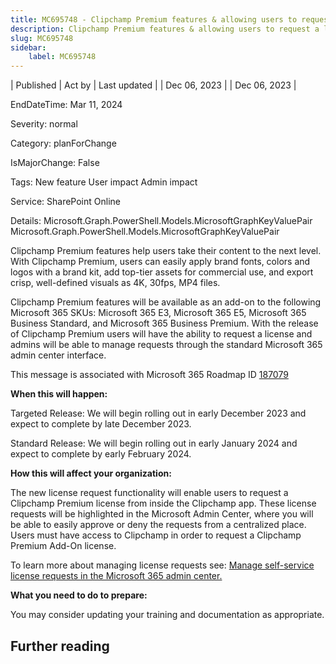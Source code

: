 ```yaml
---
title: MC695748 - Clipchamp Premium features & allowing users to request a license
description: Clipchamp Premium features & allowing users to request a license
slug: MC695748
sidebar:
    label: MC695748
---
```


| Published | Act by | Last updated |
| Dec 06, 2023 |  | Dec 06, 2023 |

EndDateTime: Mar 11, 2024

Severity: normal

Category: planForChange

IsMajorChange: False

Tags: New feature User impact Admin impact

Service: SharePoint Online

Details: Microsoft.Graph.PowerShell.Models.MicrosoftGraphKeyValuePair Microsoft.Graph.PowerShell.Models.MicrosoftGraphKeyValuePair

<p style="">Clipchamp Premium features help users take their content to the next level. With Clipchamp Premium, users can easily apply brand fonts, colors and logos with a brand kit, add top-tier assets for commercial use, and export crisp, well-defined visuals as 4K, 30fps, MP4 files.&nbsp;</p><p style="">Clipchamp Premium features will be available as an add-on to the following Microsoft 365 SKUs: Microsoft 365 E3, Microsoft 365 E5, Microsoft 365 Business Standard, and Microsoft 365 Business Premium. With the release of Clipchamp Premium users will have the ability to request a license and admins will be able to manage requests through the standard Microsoft 365 admin center interface.</p>
<p>This message is associated with Microsoft 365 Roadmap ID <a href="https://www.microsoft.com/microsoft-365/roadmap?filters=&amp;searchterms=187079" target="_blank">187079</a></p><p><b>When this will happen:</b></p><p>Targeted Release: We will begin rolling out in early December 2023 and expect to complete by late December 2023.</p><p>Standard Release: We will begin rolling out in early January 2024 and expect to complete by early February 2024.</p><p><b>How this will affect your organization:</b></p><p>The new license request functionality will enable users to request a Clipchamp Premium license from inside the Clipchamp app. These license requests will be highlighted in the Microsoft Admin Center, where you will be able to easily approve or deny the requests from a centralized place. Users must have access to Clipchamp in order to request a Clipchamp Premium Add-On license.&nbsp;</p><p>To learn more about managing license requests see: <a href="https://learn.microsoft.com/microsoft-365/commerce/licenses/manage-license-requests?view=o365-worldwide" target="_blank">Manage self-service license requests in the Microsoft 365 admin center.</a>&nbsp;</p><p><b>What you need to do to prepare:</b></p><p>You may consider updating your training and documentation as appropriate.</p>

## Further reading

